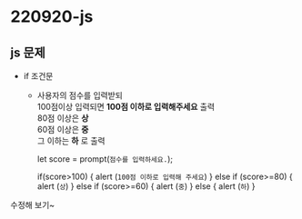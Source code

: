 # 220920-js

## js 문제
* if 조건문
  * 사용자의 점수를 입력받되<br>100점이상 입력되면 __100점 이하로 입력해주세요__ 출력<br>80점 이상은 __상__<br>60점 이상은 __중__<br>그 이하는 __하__ 로 출력

       let score = prompt(`점수를 입력하세요.`);

       if(score>100) {
            alert (`100점 이하로 입력해 주세요`)
        } else if (score>=80) {
            alert (`상`)
        } else if (score>=60) {
            alert (`중`) 
        } else {
        alert (`하`) }
        
수정해 보기~
